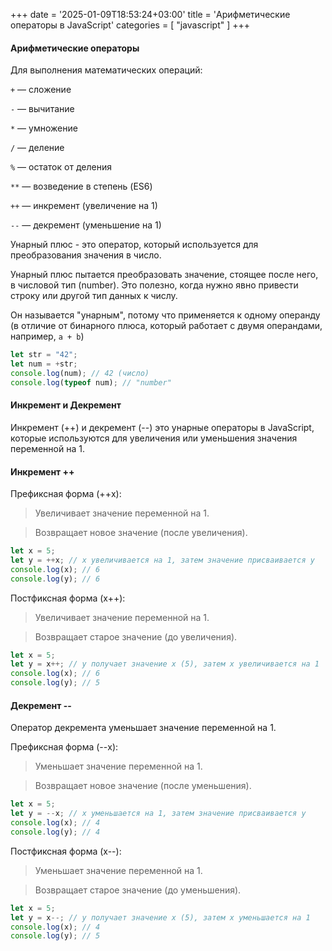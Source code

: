 +++
date = '2025-01-09T18:53:24+03:00'
title = 'Арифметические операторы в JavaScript'
categories = [ "javascript" ]
+++

#### Арифметические операторы

Для выполнения математических операций:

`+` — сложение

`-` — вычитание

`*` — умножение

`/` — деление

`%` — остаток от деления

`**` — возведение в степень (ES6)

`++` — инкремент (увеличение на 1)

`--` — декремент (уменьшение на 1)

<p class='gray'>
Унарный плюс - это оператор, который используется для преобразования значения в число. 
</p>

Унарный плюс пытается преобразовать значение, стоящее после него, в числовой тип (number). Это полезно, когда нужно явно привести строку или другой тип данных к числу.

Он называется "унарным", потому что применяется к одному операнду (в отличие от бинарного плюса, который работает с двумя операндами, например, `a + b`)

```js
let str = "42";
let num = +str;
console.log(num); // 42 (число)
console.log(typeof num); // "number"
```

#### Инкремент и Декремент 
 
Инкремент (++) и декремент (--)  это унарные операторы в JavaScript, которые используются для увеличения или уменьшения значения переменной на 1.

#### Инкремент ++

Префиксная форма (++x):

>Увеличивает значение переменной на 1.

>Возвращает новое значение (после увеличения).

```js
let x = 5;
let y = ++x; // x увеличивается на 1, затем значение присваивается y
console.log(x); // 6
console.log(y); // 6
```

Постфиксная форма (x++):

>Увеличивает значение переменной на 1.

>Возвращает старое значение (до увеличения).

```js
let x = 5;
let y = x++; // y получает значение x (5), затем x увеличивается на 1
console.log(x); // 6
console.log(y); // 5
```

#### Декремент --

Оператор декремента уменьшает значение переменной на 1.

Префиксная форма (--x):

>Уменьшает значение переменной на 1.

>Возвращает новое значение (после уменьшения).
```js
let x = 5;
let y = --x; // x уменьшается на 1, затем значение присваивается y
console.log(x); // 4
console.log(y); // 4
```

Постфиксная форма (x--):

>Уменьшает значение переменной на 1.

>Возвращает старое значение (до уменьшения).

```js
let x = 5;
let y = x--; // y получает значение x (5), затем x уменьшается на 1
console.log(x); // 4
console.log(y); // 5
```